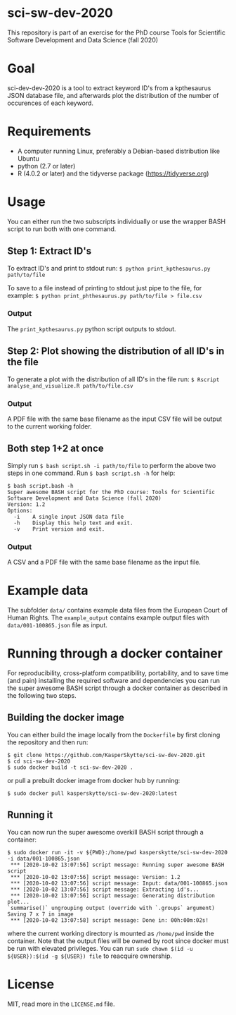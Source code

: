 # sci-sw-dev-2020
This repository is part of an exercise for the PhD course Tools for Scientific Software Development and Data Science (fall 2020)

# Goal
sci-dev-dev-2020 is a tool to extract keyword ID's from a kpthesaurus JSON database file, and afterwards plot the distribution of the number of occurences of each keyword.

# Requirements
 - A computer running Linux, preferably a Debian-based distribution like Ubuntu
 - python (2.7 or later)
 - R (4.0.2 or later) and the tidyverse package (https://tidyverse.org)

# Usage
You can either run the two subscripts individually or use the wrapper BASH script to run both with one command.

## Step 1: Extract ID's
To extract ID's and print to stdout run:
```$ python print_kpthesaurus.py path/to/file```

To save to a file instead of printing to stdout just pipe to the file, for example:
```$ python print_phthesaurus.py path/to/file > file.csv```

### Output
The `print_kpthesaurus.py` python script outputs to stdout.

## Step 2: Plot showing the distribution of all ID's in the file
To generate a plot with the distribution of all ID's in the file run:
```$ Rscript analyse_and_visualize.R path/to/file.csv```

### Output
A PDF file with the same base filename as the input CSV file will be output to the current working folder. 

## Both step 1+2 at once
Simply run `$ bash script.sh -i path/to/file` to perform the above two steps in one command.
Run `$ bash script.sh -h` for help:
```
$ bash script.bash -h
Super awesome BASH script for the PhD course: Tools for Scientific Software Development and Data Science (fall 2020)
Version: 1.2
Options:
  -i    A single input JSON data file
  -h    Display this help text and exit.
  -v    Print version and exit.
```

### Output
A CSV and a PDF file with the same base filename as the input file.

# Example data
The subfolder `data/` contains example data files from the European Court of Human Rights. The `example_output` contains example output files with `data/001-100865.json` file as input.

# Running through a docker container
For reproducibility, cross-platform compatibility, portability, and to save time (and pain) installing the required software and dependencies you can run the super awesome BASH script through a docker container as described in the following two steps.

## Building the docker image
You can either build the image locally from the `Dockerfile` by first cloning the repository and then run:
```
$ git clone https://github.com/KasperSkytte/sci-sw-dev-2020.git
$ cd sci-sw-dev-2020
$ sudo docker build -t sci-sw-dev-2020 .
```

or pull a prebuilt docker image from docker hub by running:
```
$ sudo docker pull kasperskytte/sci-sw-dev-2020:latest
```

## Running it
You can now run the super awesome overkill BASH script through a container:
```
$ sudo docker run -it -v ${PWD}:/home/pwd kasperskytte/sci-sw-dev-2020 -i data/001-100865.json
 *** [2020-10-02 13:07:56] script message: Running super awesome BASH script
 *** [2020-10-02 13:07:56] script message: Version: 1.2
 *** [2020-10-02 13:07:56] script message: Input: data/001-100865.json
 *** [2020-10-02 13:07:56] script message: Extracting id's...
 *** [2020-10-02 13:07:56] script message: Generating distribution plot...
`summarise()` ungrouping output (override with `.groups` argument)
Saving 7 x 7 in image
 *** [2020-10-02 13:07:58] script message: Done in: 00h:00m:02s!
```

where the current working directory is mounted as `/home/pwd` inside the container. Note that the output files will be owned by root since docker must be run with elevated privileges. You can run `sudo chown $(id -u ${USER}):$(id -g ${USER}) file` to reacquire ownership. 

# License
MIT, read more in the `LICENSE.md` file.
